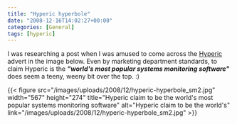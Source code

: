 ```yaml
---
title: "Hyperic hyperbole"
date: "2008-12-16T14:02:27+00:00"
categories: [General]
tags: [hyperic]
---
```


<p style="text-align: left;">I was researching a post when I was amused to come across the <a href="http://www.hyperic.com/">Hyperic</a> advert in the image below. Even by marketing department standards, to claim Hyperic is the <strong><em>"world's most popular systems monitoring software"</em></strong> does seem a teeny, weeny bit over the top. :)</p>

{{< figure src="/images/uploads/2008/12/hyperic-hyperbole_sm2.jpg" width="567" height="274" title="Hyperic claim to be the world&#39;s most popular systems monitoring software" alt="Hyperic claim to be the world's" link="/images/uploads/2008/12/hyperic-hyperbole_sm2.jpg" >}}
